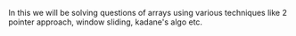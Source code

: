 In this we will be solving questions of arrays using various techniques like 2 pointer approach, window sliding, kadane's algo etc.
